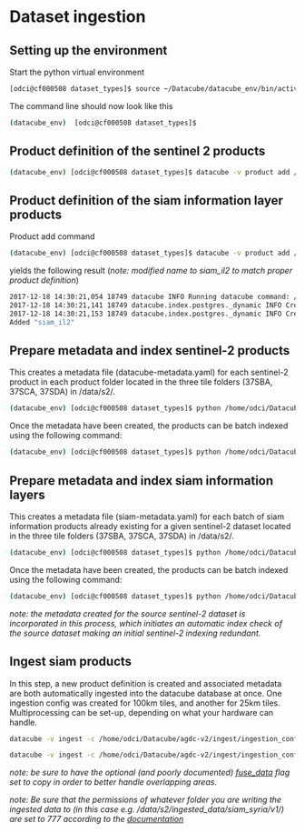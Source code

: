 # Dataset ingestion


## Setting up the environment

Start the python virtual environment

```bash
[odci@cf000508 dataset_types]$ source ~/Datacube/datacube_env/bin/activate
```

The command line should now look like this

```bash
(datacube_env)  [odci@cf000508 dataset_types]$
```


## Product definition of the sentinel 2 products
```bash
(datacube_env) [odci@cf000508 dataset_types]$ datacube -v product add /home/odci/Datacube/agdc-v2/ingest/dataset_types/sentinel_2/s2_granules.yaml
```

## Product definition of the siam information layer products

Product add command

```bash
(datacube_env) [odci@cf000508 dataset_types]$ datacube -v product add /home/odci/Datacube/agdc-v2/ingest/dataset_types/siam/siam_il2.yaml
```

yields the following result (_note: modified name to siam_il2 to match proper product definition_)

```bash
2017-12-18 14:30:21,054 18749 datacube INFO Running datacube command: /home/odci/Datacube/datacube_env/bin/datacube -v product add siam/siam_il2.yaml
2017-12-18 14:30:21,141 18749 datacube.index.postgres._dynamic INFO Creating index: dix_siam_il2_lat_lon_time
2017-12-18 14:30:21,153 18749 datacube.index.postgres._dynamic INFO Creating index: dix_siam_il2_time_lat_lon
Added "siam_il2"
```

## Prepare metadata and index sentinel-2 products

This creates a metadata file (datacube-metadata.yaml) for each sentinel-2 product in each product folder located in the three tile folders (37SBA, 37SCA, 37SDA) in /data/s2/.
```bash
(datacube_env) [odci@cf000508 dataset_types]$ python /home/odci/Datacube/agdc-v2/ingest/prepare_scripts/sentinel_2/prep_s2.py
```
Once the metadata have been created, the products can be batch indexed using the following command:
```bash
(datacube_env) [odci@cf000508 dataset_types]$ python /home/odci/Datacube/agdc-v2/ingest/prepare_scripts/sentinel_2/index_s2.py
```
## Prepare metadata and index siam information layers
This creates a metadata file (siam-metadata.yaml) for each batch of siam information products already existing for a given sentinel-2 dataset located in the three tile folders (37SBA, 37SCA, 37SDA) in /data/s2/.
```bash
(datacube_env) [odci@cf000508 dataset_types]$ python /home/odci/Datacube/agdc-v2/ingest/prepare_scripts/siam/prep_siam.py
```
Once the metadata have been created, the products can be batch indexed using the following command:
```bash
(datacube_env) [odci@cf000508 dataset_types]$ python /home/odci/Datacube/agdc-v2/ingest/prepare_scripts/siam/index_siam.py
```
_note: the metadata created for the source sentinel-2 dataset is incorporated in this process, which initiates an automatic index check of the source dataset making an initial sentinel-2 indexing redundant._

## Ingest siam products
In this step, a new product definition is created and associated metadata are both automatically ingested into the datacube database at once.
One ingestion config was created for 100km tiles, and another for 25km tiles. Multiprocessing can be set-up, depending on what your hardware can handle.

```bash
datacube -v ingest -c /home/odci/Datacube/agdc-v2/ingest/ingestion_configs/siam/s2_siam_epsg32637_syria.yaml --executor multiproc 10
```

```bash
datacube -v ingest -c /home/odci/Datacube/agdc-v2/ingest/ingestion_configs/siam/s2_siam_epsg32637_syria_25km.yaml --executor multiproc 10
```
_note: be sure to have the optional (and poorly documented) [fuse_data](https://github.com/opendatacube/datacube-core/issues/147) flag set to copy in order to better handle overlapping areas._

_note: Be sure that the permissions of whatever folder you are writing the ingested data to (in this case e.g. /data/s2/ingested_data/siam_syria/v1/) are set to 777 according to the [documentation](https://github.com/ceos-seo/data_cube_ui/blob/master/docs/ingestion_guide.md)_

